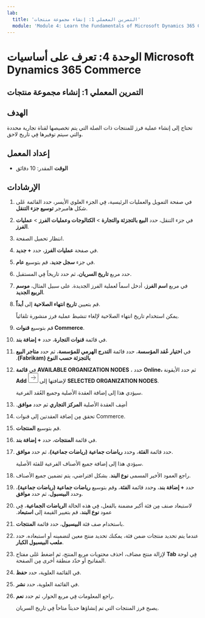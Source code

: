 ```yaml
---
lab:
  title: 'التمرين المعملي 1: إنشاء مجموعة منتجات'
  module: 'Module 4: Learn the Fundamentals of Microsoft Dynamics 365 Commerce'
---
```


# الوحدة 4: تعرف على أساسيات Microsoft Dynamics 365 Commerce

## التمرين المعملي 1: إنشاء مجموعة منتجات

## الهدف

تحتاج إلى إنشاء عملية فرز للمنتجات ذات الصلة التي يتم تخصيصها لقناة تجارية محددة والتي سيتم توفيرها فِي تاريخ لاحق. 

## إعداد المعمل

   - **الوقت** المقدر: 10 دقائق

## الإرشادات

1.  في صفحة التمويل والعمليات الرئيسية، فِي الجزء العلوي الأيسر، حدد القائمة عَلى شكل هامبرجر **توسيع جزء التنقل**.

2.  في جزء التنقل، حدد **البيع بالتجزئة والتجارة** > **الكتالوجات وعمليات الفرز** > **عمليات الفرز**.

3.  انتظار تحميل الصفحة.

4.  في صفحة **عمليات الفرز**، حدد **+ جديد**.

5.  في جزء **سجل جديد**، قم بتوسيع **عام**.

6.  حدد مربع **تاريخ السريان**، ثم حدد تاريخاً فِي المستقبل.

7.  في مربع **اسم الفرز**، أدخل اسماً لعملية الفرز الجديدة. على سبيل المثال، **موسم الربيع الجديد**.

8.  قم بتعيين **تاريخ انتهاء الصلاحية** إلى **أبداً**.

    يمكن استخدام تاريخ انتهاء الصلاحية لإلغاء تنشيط عملية فرز منشورة تلقائياً.

9.  قم بتوسيع **قنوات Commerce‬**.

10. في قائمة **قنوات التجارة**، حدد **+ إضافة بند**.

11. في **اختيار عُقد المؤسسة**، حدد قائمة ‏‫**التدرج الهرمي للمؤسسة**، ثم حدد **متاجر البيع بالتجزئة حسب النوع (Fabrikam)**.

12. في **قائمة AVAILABLE ORGANIZATION NODES** ، حدد **Online،** ثم حدد الأيقونة **Add** ![Picture 15](./media/04-learn-the-fundamentals-of-dynamics-365-commerce-17.png) لإضافتها إلى **SELECTED ORGANIZATION NODES**.

    سيؤدي هذا إلى إضافة العقدة الأصلية وجميع العُقد الفرعية.

13. ‏‫أضِف العقدة الأصلية **المركز التجاري** ثم حدد **موافق**.

14. تحقق مِن إضافة العقدتين إلى قنوات Commerce.

15. قم بتوسيع **المنتجات**.

16. في قائمة **المنتجات**، حدد **+ إضافة بند**.

17. حدد قائمة **الفئة**، وحدد **رياضات جماعية (رياضات جماعية)**، ثم حدد **موافق**.

    سيؤدي هذا إلى إضافة جميع الأصناف الفرعية للفئة الأصلية‬.

18. راجع العمود الأخير المسمى **نوع البند**. بشكل افتراضي، يتم تضمين جميع الأصناف.

19. حدد **+ إضافة بند**، وحدد قائمة **الفئة**، وقم بتوسيع **رياضات جماعية (رياضات جماعية)**، وحدد **البيسبول‬**، ثم حدد **موافق**.

20. لاستبعاد صنف مِن فئة أكبر مضمنة بالفعل، فِي هذه الحالة **الرياضات الجماعية**، فِي عمود **نوع البند**، قم بتغيير القيمة إلى **استبعاد‬‏‫**.

21. باستخدام صف فئة **البيسبول**، حدد قائمة **المنتجات**.

22. عندما يتم تحديد منتجات ضمن فئة، يمكنك تحديد منتج معين لتضمينه أو استبعاده. حدد **ملعب البيسبول الكبار**.

23. لإزالة منتج مضاف، احذف محتويات مربع المنتج، ثم اضغط عَلى مفتاح **Tab** فِي لوحة المفاتيح أو حدّد منطقة أخرى مِن الصفحة.

24. في القائمة العلوية، حدد **حفظ**.

25. في القائمة العلوية، حدد **نشر**.

26. راجع المعلومات فِي مربع الحوار، ثم حدد **نعم**.

    يصبح فرز المنتجات التي تم إنشاؤها حديثاً متاحاً فِي تاريخ السريان.

